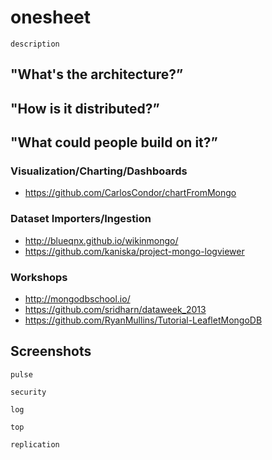 # onesheet

`description`

## "What's the architecture?”

## "How is it distributed?”

## "What could people build on it?”

### Visualization/Charting/Dashboards
- https://github.com/CarlosCondor/chartFromMongo

### Dataset Importers/Ingestion
- http://blueqnx.github.io/wikinmongo/
- https://github.com/kaniska/project-mongo-logviewer

### Workshops
- http://mongodbschool.io/
- https://github.com/sridharn/dataweek_2013
- https://github.com/RyanMullins/Tutorial-LeafletMongoDB

## Screenshots

`pulse`

`security`

`log`

`top`

`replication`
